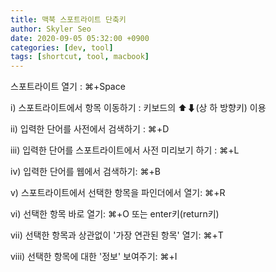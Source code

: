 ```yaml
---
title: 맥북 스포트라이트 단축키
author: Skyler Seo
date: 2020-09-05 05:32:00 +0900
categories: [dev, tool]
tags: [shortcut, tool, macbook]
---
```


스포트라이트 열기 : ⌘+Space

i) 스포트라이트에서 항목 이동하기 : 키보드의 ⬆⬇(상 하 방향키) 이용

ii) 입력한 단어를 사전에서 검색하기 : ⌘+D

iii) 입력한 단어를 스포트라이트에서 사전 미리보기 하기 : ⌘+L

iv) 입력한 단어를 웹에서 검색하기: ⌘+B

v) 스포트라이트에서 선택한 항목을 파인더에서 열기: ⌘+R

vi) 선택한 항목 바로 열기: ⌘+O 또는 enter키(return키)

vii) 선택한 항목과 상관없이 '가장 연관된 항목' 열기: ⌘+T

viii) 선택한 항목에 대한 '정보' 보여주기: ⌘+I
